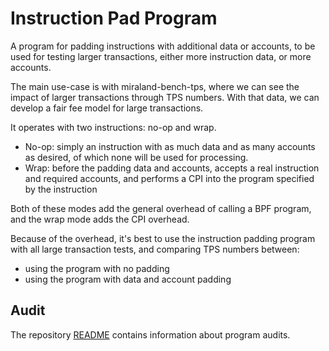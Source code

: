 # Instruction Pad Program

A program for padding instructions with additional data or accounts, to be used
for testing larger transactions, either more instruction data, or more accounts.

The main use-case is with miraland-bench-tps, where we can see the impact of larger
transactions through TPS numbers. With that data, we can develop a fair fee model
for large transactions.

It operates with two instructions: no-op and wrap.

-   No-op: simply an instruction with as much data and as many accounts as desired,
    of which none will be used for processing.
-   Wrap: before the padding data and accounts, accepts a real instruction and
    required accounts, and performs a CPI into the program specified by the instruction

Both of these modes add the general overhead of calling a BPF program, and
the wrap mode adds the CPI overhead.

Because of the overhead, it's best to use the instruction padding program with
all large transaction tests, and comparing TPS numbers between:

-   using the program with no padding
-   using the program with data and account padding

## Audit

The repository [README](https://github.com/miraland-labs/miraland-program-library#audits)
contains information about program audits.
